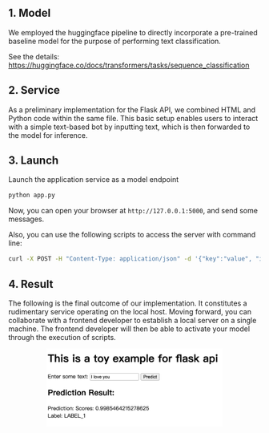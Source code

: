 ## 1. Model

We employed the huggingface pipeline to directly incorporate a pre-trained baseline model for the purpose of performing text classification.

See the details: https://huggingface.co/docs/transformers/tasks/sequence_classification

## 2. Service

As a preliminary implementation for the Flask API, we combined HTML and Python code within the same file. This basic setup enables users to interact with a simple text-based bot by inputting text, which is then forwarded to the model for inference.

## 3. Launch

Launch the application service as a model endpoint

```bash
python app.py
```

Now, you can open your browser at `http://127.0.0.1:5000`, and send some messages.

Also, you can use the following scripts to access the server with command line:

```bash
curl -X POST -H "Content-Type: application/json" -d '{"key":"value", "input": "YOUR_INPUT_TEXT"}' http://127.0.0.1:5000/predict
```

## 4. Result

The following is the final outcome of our implementation. It constitutes a rudimentary service operating on the local host. Moving forward, you can collaborate with a frontend developer to establish a local server on a single machine. The frontend developer will then be able to activate your model through the execution of scripts.

<p align="center">
    <img src = "./result.png" style="width: 70%; "></img>

</p>



